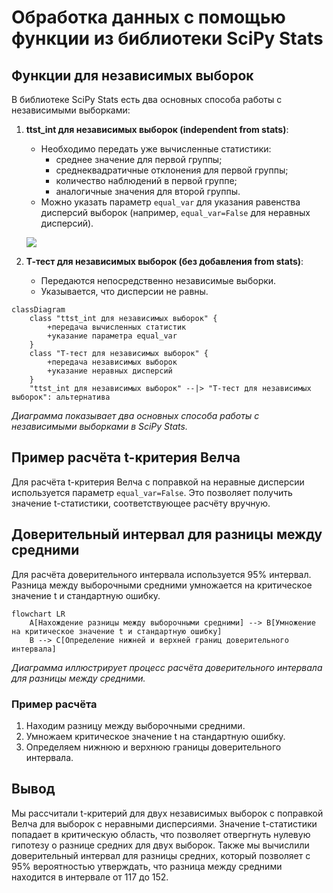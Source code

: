# Обработка данных с помощью функции из библиотеки SciPy Stats

## Функции для независимых выборок

В библиотеке SciPy Stats есть два основных способа работы с независимыми выборками:

1. **ttst_int для независимых выборок (independent from stats)**:
   - Необходимо передать уже вычисленные статистики:
     - среднее значение для первой группы;
     - среднеквадратичные отклонения для первой группы;
     - количество наблюдений в первой группе;
     - аналогичные значения для второй группы.
   - Можно указать параметр `equal_var` для указания равенства дисперсий выборок (например, `equal_var=False` для неравных дисперсий).

   ![](images/СдАД__LEC_11_PART_05_P/000239s_top_7.jpg)

2. **Т-тест для независимых выборок (без добавления from stats)**:
   - Передаются непосредственно независимые выборки.
   - Указывается, что дисперсии не равны.

```mermaid
classDiagram
    class "ttst_int для независимых выборок" {
        +передача вычисленных статистик
        +указание параметра equal_var
    }
    class "Т-тест для независимых выборок" {
        +передача независимых выборок
        +указание неравных дисперсий
    }
    "ttst_int для независимых выборок" --|> "Т-тест для независимых выборок": альтернатива
```

*Диаграмма показывает два основных способа работы с независимыми выборками в SciPy Stats.*

## Пример расчёта t-критерия Велча

Для расчёта t-критерия Велча с поправкой на неравные дисперсии используется параметр `equal_var=False`. Это позволяет получить значение t-статистики, соответствующее расчёту вручную.

## Доверительный интервал для разницы между средними

Для расчёта доверительного интервала используется 95% интервал. Разница между выборочными средними умножается на критическое значение t и стандартную ошибку.

```mermaid
flowchart LR
    A[Нахождение разницы между выборочными средними] --> B[Умножение на критическое значение t и стандартную ошибку]
    B --> C[Определение нижней и верхней границ доверительного интервала]
```

*Диаграмма иллюстрирует процесс расчёта доверительного интервала для разницы между средними.*

### Пример расчёта

1. Находим разницу между выборочными средними.
2. Умножаем критическое значение t на стандартную ошибку.
3. Определяем нижнюю и верхнюю границы доверительного интервала.

## Вывод

Мы рассчитали t-критерий для двух независимых выборок с поправкой Велча для выборок с неравными дисперсиями. Значение t-статистики попадает в критическую область, что позволяет отвергнуть нулевую гипотезу о разнице средних для двух выборок. Также мы вычислили доверительный интервал для разницы средних, который позволяет с 95% вероятностью утверждать, что разница между средними находится в интервале от 117 до 152.